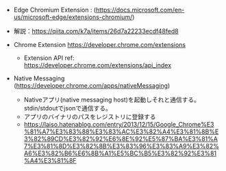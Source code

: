 
* Edge Chromium Extension : (https://docs.microsoft.com/en-us/microsoft-edge/extensions-chromium/)
* 解説：https://qiita.com/k7a/items/26d7a22233ecdf48fed8
* Chrome Extension https://developer.chrome.com/extensions
  * Extension API ref: https://developer.chrome.com/extensions/api_index
  
* Native Messaging (https://developer.chrome.com/apps/nativeMessaging)
  * Nativeアプリ(native messaging host)を起動しそれと通信する。stdin/stdoutでjsonで通信する。
  * アプリのバイナリのパスをレジストリに登録する
  * https://laiso.hatenablog.com/entry/2013/12/15/Google_Chrome%E3%81%A7%E3%83%88%E3%83%AC%E3%82%A4%E3%81%8B%E3%82%89CD%E3%82%92%E6%8E%92%E5%87%BA%E3%81%A7%E3%81%8D%E3%82%8B%E3%83%96%E3%83%A9%E3%82%A6%E3%82%B6%E6%8B%A1%E5%BC%B5%E3%82%92%E3%81%A4%E3%81%8F
  
